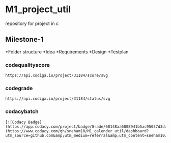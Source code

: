 # M1_project_util
repository for project in c
## Milestone-1
*Folder structure
*Idea
*Requirements
*Design
*Testplan

### codequalityscore
    https://api.codiga.io/project/31184/score/svg
### codegrade
    https://api.codiga.io/project/31184/status/svg 
### codacybatch
    [![Codacy Badge](https://app.codacy.com/project/badge/Grade/68148aa6008941b5ac95037d3da46c42)](https://www.codacy.com/gh/sneham10/M1_calender_util/dashboard?utm_source=github.com&amp;utm_medium=referral&amp;utm_content=sneham10/M1_calender_util&amp;utm_campaign=Badge_Grade)


      